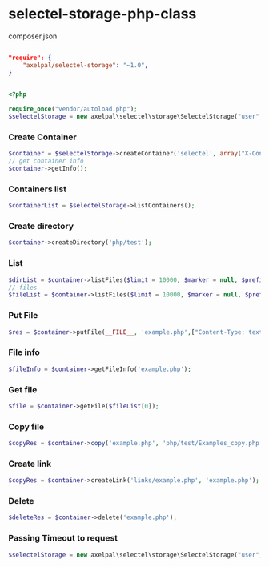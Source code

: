 selectel-storage-php-class
==========================

composer.json

```json

"require": {
    "axelpal/selectel-storage": "~1.0",
}

```

```php

<?php
    
require_once("vendor/autoload.php");
$selectelStorage = new axelpal\selectel\storage\SelectelStorage("user", "pass");

```

### Create Container 
```php
$container = $selectelStorage->createContainer('selectel', array("X-Container-Meta-Type: public"));
// get container info
$container->getInfo();
```

### Containers list
```php
$containerList = $selectelStorage->listContainers();
```

### Create directory
```php
$container->createDirectory('php/test');
```

### List
```php
$dirList = $container->listFiles($limit = 10000, $marker = null, $prefix = null, $path = "");
// files
$fileList = $container->listFiles($limit = 10000, $marker = null, $prefix = null, $path = 'php/');
```

### Put File
```php
$res = $container->putFile(__FILE__, 'example.php',["Content-Type: text/html"]);
```

### File info
```php
$fileInfo = $container->getFileInfo('example.php');
```

### Get file
```php
$file = $container->getFile($fileList[0]);
```

### Copy file
```php
$copyRes = $container->copy('example.php', 'php/test/Examples_copy.php');
```

### Create link
```php
$copyRes = $container->createLink('links/example.php', 'example.php');
```

### Delete
```php
$deleteRes = $container->delete('example.php');
```

### Passing Timeout to request
```php
$selectelStorage = new axelpal\selectel\storage\SelectelStorage("user", "pass", $format, $timeout);
```